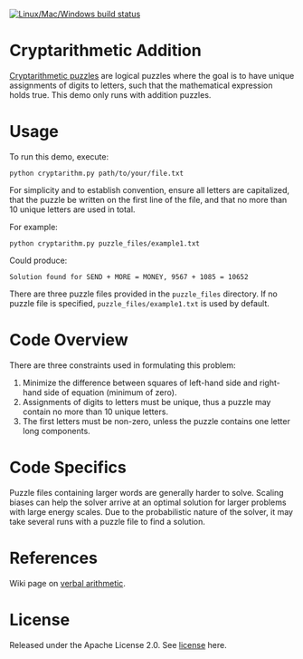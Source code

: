 [![Linux/Mac/Windows build status](
  https://circleci.com/gh/dwave-examples/cryptarithmetic.svg?style=svg)](
  https://circleci.com/gh/dwave-examples/cryptarithmetic)

# Cryptarithmetic Addition
[Cryptarithmetic puzzles](https://en.wikipedia.org/wiki/Verbal_arithmetic) are logical puzzles where the 
goal is to have unique assignments of digits to letters, such that the mathematical expression holds true.
This demo only runs with addition puzzles.

# Usage
To run this demo, execute:
```
python cryptarithm.py path/to/your/file.txt
```

For simplicity and to establish convention, ensure all letters are capitalized,
that the puzzle be written on the first line of the file, and that no more than 10 unique letters are used in total.

For example:
```
python cryptarithm.py puzzle_files/example1.txt
```

Could produce:
```
Solution found for SEND + MORE = MONEY, 9567 + 1085 = 10652
```

There are three puzzle files provided in the `puzzle_files` directory.
If no puzzle file is specified, `puzzle_files/example1.txt` is used by default.

# Code Overview
There are three constraints used in formulating this problem:
1. Minimize the difference between squares of left-hand side and right-hand side of equation (minimum of zero).
2. Assignments of digits to letters must be unique, thus a puzzle may contain no more than 10 unique letters.
3. The first letters must be non-zero, unless the puzzle contains one letter long components.

# Code Specifics
Puzzle files containing larger words are generally harder to solve.
Scaling biases can help the solver arrive at an optimal solution for larger problems with large energy scales.
Due to the probabilistic nature of the solver, it may take several runs with a puzzle file to find a solution.

# References
Wiki page on [verbal arithmetic](https://en.wikipedia.org/wiki/Verbal_arithmetic).

# License
Released under the Apache License 2.0. See [license](LICENSE) here.
